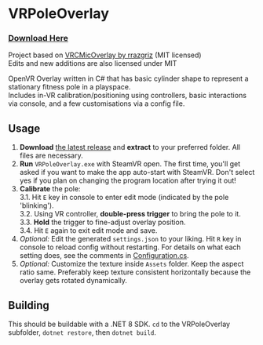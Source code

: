 # VRPoleOverlay

### [Download Here](https://github.com/rrazgriz/VRPoleOverlay/releases/latest)

Project based on [VRCMicOverlay by rrazgriz](https://github.com/rrazgriz/VRCMicOverlay) (MIT licensed)  
Edits and new additions are also licensed under MIT  

OpenVR Overlay written in C# that has basic cylinder shape to represent a stationary fitness pole in a playspace.  
Includes in-VR calibration/positioning using controllers, basic interactions via console, and a few customisations via a config file.  

## Usage

1. **Download** [the latest release](https://github.com/rrazgriz/VRPoleOverlay/releases/latest) and **extract** to your preferred folder. All files are necessary. 
2. **Run** `VRPoleOverlay.exe` with SteamVR open. The first time, you'll get asked if you want to make the app auto-start with SteamVR. Don't select yes if you plan on changing the program location after trying it out!
3. **Calibrate** the pole:  
  3.1. Hit `E` key in console to enter edit mode (indicated by the pole 'blinking').  
  3.2. Using VR controller, **double-press trigger** to bring the pole to it.  
  3.3. **Hold** the trigger to fine-adjust overlay position.  
  3.4. Hit `E` again to exit edit mode and save.
4. _Optional:_ Edit the generated `settings.json` to your liking. Hit `R` key in console to reload config without restarting. For details on what each setting does, see the comments in [Configuration.cs](VRPoleOverlay/Configuration.cs).
5. _Optional:_ Customize the texture inside `Assets` folder. Keep the aspect ratio same. Preferably keep texture consistent horizontally because the overlay gets rotated dynamically.

## Building

This should be buildable with a .NET 8 SDK. `cd` to the VRPoleOverlay subfolder, `dotnet restore`, then `dotnet build`.
